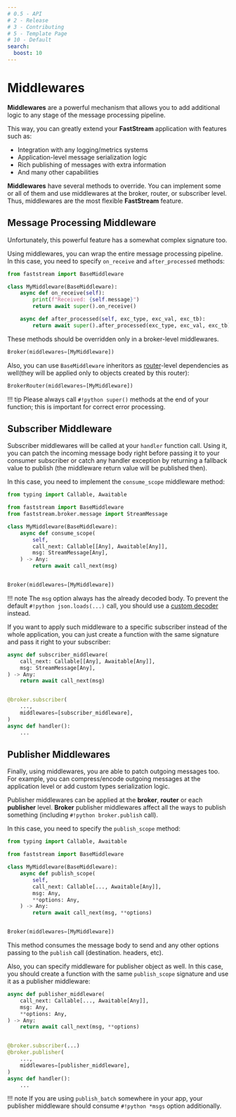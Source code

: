 ```yaml
---
# 0.5 - API
# 2 - Release
# 3 - Contributing
# 5 - Template Page
# 10 - Default
search:
  boost: 10
---
```


# Middlewares

**Middlewares** are a powerful mechanism that allows you to add additional logic to any stage of the message processing pipeline.

This way, you can greatly extend your **FastStream** application with features such as:

* Integration with any logging/metrics systems
* Application-level message serialization logic
* Rich publishing of messages with extra information
* And many other capabilities

**Middlewares** have several methods to override. You can implement some or all of them and use middlewares at the broker, router, or subscriber level. Thus, middlewares are the most flexible  **FastStream** feature.

## Message Processing Middleware

Unfortunately, this powerful feature has a somewhat complex signature too.

Using middlewares, you can wrap the entire message processing pipeline. In this case, you need to specify `on_receive` and `after_processed` methods:

```python linenums="1"
from faststream import BaseMiddleware

class MyMiddleware(BaseMiddleware):
    async def on_receive(self):
        print(f"Received: {self.message}")
        return await super().on_receive()

    async def after_processed(self, exc_type, exc_val, exc_tb):
        return await super().after_processed(exc_type, exc_val, exc_tb)
```

These methods should be overridden only in a broker-level middlewares.

```python
Broker(middlewares=[MyMiddleware])
```

Also, you can use `BaseMiddleware` inheritors as [router](../routers/index.md)-level dependencies as well(they will be applied only to objects created by this router):

```python
BrokerRouter(middlewares=[MyMiddleware])
```

!!! tip
    Please always call `#!python super()` methods at the end of your function; this is important for correct error processing.

## Subscriber Middleware

Subscriber middlewares will be called at your `handler` function call. Using it, you can patch the incoming message body right before passing it to your consumer subscriber or catch any handler exception by returning a fallback value to publish (the middleware return value will be published then).

In this case, you need to implement the `consume_scope` middleware method:

```python linenums="1"
from typing import Callable, Awaitable

from faststream import BaseMiddleware
from faststream.broker.message import StreamMessage

class MyMiddleware(BaseMiddleware):
    async def consume_scope(
        self,
        call_next: Callable[[Any], Awaitable[Any]],
        msg: StreamMessage[Any],
    ) -> Any:
        return await call_next(msg)


Broker(middlewares=[MyMiddleware])
```

!!! note
    The `msg` option always has the already decoded body. To prevent the default `#!python json.loads(...)` call, you should use a [custom decoder](../serialization/decoder.md) instead.

If you want to apply such middleware to a specific subscriber instead of the whole application, you can just create a function with the same signature and pass it right to your subscriber:

```python linenums="1" hl_lines="10"
async def subscriber_middleware(
    call_next: Callable[[Any], Awaitable[Any]],
    msg: StreamMessage[Any],
) -> Any:
    return await call_next(msg)


@broker.subscriber(
    ...,
    middlewares=[subscriber_middleware],
)
async def handler():
    ...
```

## Publisher Middlewares

Finally, using middlewares, you are able to patch outgoing messages too. For example, you can compress/encode outgoing messages at the application level or add custom types serialization logic.

Publisher middlewares can be applied at the **broker**, **router** or each **publisher** level. **Broker** publisher middlewares affect all the ways to publish something (including `#!python broker.publish` call).

In this case, you need to specify the `publish_scope` method:

```python linenums="1"
from typing import Callable, Awaitable

from faststream import BaseMiddleware

class MyMiddleware(BaseMiddleware):
    async def publish_scope(
        self,
        call_next: Callable[..., Awaitable[Any]],
        msg: Any,
        **options: Any,
    ) -> Any:
        return await call_next(msg, **options)


Broker(middlewares=[MyMiddleware])
```

This method consumes the message body to send and any other options passing to the `publish` call (destination. headers, etc).

Also, you can specify middleware for publisher object as well. In this case, you should create a function with the same `publish_scope` signature and use it as a publisher middleware:

```python linenums="1" hl_lines="12"
async def publisher_middleware(
    call_next: Callable[..., Awaitable[Any]],
    msg: Any,
    **options: Any,
) -> Any:
    return await call_next(msg, **options)


@broker.subscriber(...)
@broker.publisher(
    ...,
    middlewares=[publisher_middleware],
)
async def handler():
    ...
```

!!! note
    If you are using `publish_batch` somewhere in your app, your publisher middleware should consume `#!python *msgs` option additionally.
